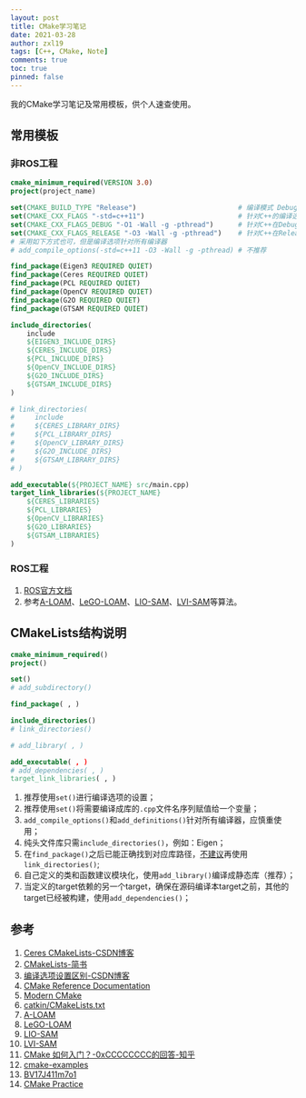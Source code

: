 ```yaml
---
layout: post
title: CMake学习笔记
date: 2021-03-28
author: zxl19
tags: [C++, CMake, Note]
comments: true
toc: true
pinned: false
---
```


我的CMake学习笔记及常用模板，供个人速查使用。

<!-- more -->

## 常用模板

### 非ROS工程

```cmake
cmake_minimum_required(VERSION 3.0)
project(project_name)

set(CMAKE_BUILD_TYPE "Release")                         # 编译模式 Debug/Release
set(CMAKE_CXX_FLAGS "-std=c++11")                       # 针对C++的编译选项
set(CMAKE_CXX_FLAGS_DEBUG "-O1 -Wall -g -pthread")      # 针对C++在Debug模式下的编译选项
set(CMAKE_CXX_FLAGS_RELEASE "-O3 -Wall -g -pthread")    # 针对C++在Release模式下的编译选项
# 采用如下方式也可，但是编译选项针对所有编译器
# add_compile_options(-std=c++11 -O3 -Wall -g -pthread) # 不推荐

find_package(Eigen3 REQUIRED QUIET)
find_package(Ceres REQUIRED QUIET)
find_package(PCL REQUIRED QUIET)
find_package(OpenCV REQUIRED QUIET)
find_package(G2O REQUIRED QUIET)
find_package(GTSAM REQUIRED QUIET)

include_directories(
    include
    ${EIGEN3_INCLUDE_DIRS}
    ${CERES_INCLUDE_DIRS}
    ${PCL_INCLUDE_DIRS}
    ${OpenCV_INCLUDE_DIRS}
    ${G2O_INCLUDE_DIRS}
    ${GTSAM_INCLUDE_DIRS}
)

# link_directories(
#     include
#     ${CERES_LIBRARY_DIRS}
#     ${PCL_LIBRARY_DIRS}
#     ${OpenCV_LIBRARY_DIRS}
#     ${G2O_INCLUDE_DIRS}
#     ${GTSAM_LIBRARY_DIRS}
# )

add_executable(${PROJECT_NAME} src/main.cpp)
target_link_libraries(${PROJECT_NAME}
    ${CERES_LIBRARIES}
    ${PCL_LIBRARIES}
    ${OpenCV_LIBRARIES}
    ${G2O_LIBRARIES}
    ${GTSAM_LIBRARIES}
)
```

### ROS工程

1. [ROS官方文档](http://wiki.ros.org/catkin/CMakeLists.txt)
2. 参考[A-LOAM](https://github.com/HKUST-Aerial-Robotics/A-LOAM)、[LeGO-LOAM](https://github.com/RobustFieldAutonomyLab/LeGO-LOAM)、[LIO-SAM](https://github.com/TixiaoShan/LIO-SAM)、[LVI-SAM](https://github.com/TixiaoShan/LVI-SAM)等算法。

## CMakeLists结构说明

```cmake
cmake_minimum_required()
project()

set()
# add_subdirectory()

find_package( , )

include_directories()
# link_directories()

# add_library( , )

add_executable( , )
# add_dependencies( , )
target_link_libraries( , )
```

1. 推荐使用`set()`进行编译选项的设置；
2. 推荐使用`set()`将需要编译成库的`.cpp`文件名序列赋值给一个变量；
3. `add_compile_options()`和`add_definitions()`针对所有编译器，应慎重使用；
4. 纯头文件库只需`include_directories()`，例如：Eigen；
5. 在`find_package()`之后已能正确找到对应库路径，[不建议](http://wiki.ros.org/catkin/CMakeLists.txt)再使用`link_directories()`;
6. 自己定义的类和函数建议模块化，使用`add_library()`编译成静态库（推荐）；
7. 当定义的target依赖的另一个target，确保在源码编译本target之前，其他的target已经被构建，使用`add_dependencies()`；

## 参考

1. [Ceres CMakeLists-CSDN博客](https://blog.csdn.net/sinat_28752257/article/details/82758546)
2. [CMakeLists-简书](https://www.jianshu.com/p/95c744a5c6f1)
3. [编译选项设置区别-CSDN博客](https://blog.csdn.net/10km/article/details/51731959)
4. [CMake Reference Documentation](https://cmake.org/cmake/help/latest/index.html)
5. [Modern CMake](http://cliutils.gitlab.io/modern-cmake/)
6. [catkin/CMakeLists.txt](http://wiki.ros.org/catkin/CMakeLists.txt)
7. [A-LOAM](https://github.com/HKUST-Aerial-Robotics/A-LOAM)
8. [LeGO-LOAM](https://github.com/RobustFieldAutonomyLab/LeGO-LOAM)
9. [LIO-SAM](https://github.com/TixiaoShan/LIO-SAM)
10. [LVI-SAM](https://github.com/TixiaoShan/LVI-SAM)
11. [CMake 如何入门？-0xCCCCCCCC的回答-知乎](https://www.zhihu.com/question/58949190/answer/999701073)
12. [cmake-examples](https://github.com/ttroy50/cmake-examples)
13. [BV17J411m7o1](https://www.bilibili.com/video/BV17J411m7o1)
14. [CMake Practice](http://file.ncnynl.com/ros/CMake%20Practice.pdf)
